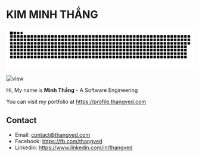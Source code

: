 # KIM MINH THẮNG

<picture>
  <source media="(prefers-color-scheme: dark)" srcset="https://raw.githubusercontent.com/thangved/thangved/refs/heads/output/dist/github-snake-dark.svg" />
  <source media="(prefers-color-scheme: light)" srcset="https://raw.githubusercontent.com/thangved/thangved/refs/heads/output/dist/github-snake.svg" />
  <img alt="github-snake" src="https://raw.githubusercontent.com/thangved/thangved/refs/heads/output/dist/github-snake.svg" />
</picture>

![view](https://komarev.com/ghpvc/?username=thangved)

Hi, My name is **Minh Thắng** - A Software Engineering

You can visit my portfolio at https://profile.thangved.com

## Contact

- Email: <contact@thangved.com>
- Facebook: <https://fb.com/thangved>
- Linkedin: <https://www.linkedin.com/in/thangved>
